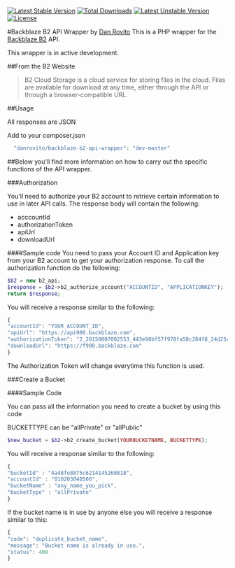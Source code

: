 [![Latest Stable Version](https://poser.pugx.org/danrovito/backblaze-b2-api-wrapper/v/stable)](https://packagist.org/packages/danrovito/backblaze-b2-api-wrapper) [![Total Downloads](https://poser.pugx.org/danrovito/backblaze-b2-api-wrapper/downloads)](https://packagist.org/packages/danrovito/backblaze-b2-api-wrapper) [![Latest Unstable Version](https://poser.pugx.org/danrovito/backblaze-b2-api-wrapper/v/unstable)](https://packagist.org/packages/danrovito/backblaze-b2-api-wrapper) [![License](https://poser.pugx.org/danrovito/backblaze-b2-api-wrapper/license)](https://packagist.org/packages/danrovito/backblaze-b2-api-wrapper)

#Backblaze B2 API Wrapper by [Dan Rovito](https://twitter.com/danrovito)
This is a PHP wrapper for the [Backblaze B2](https://www.backblaze.com/b2/cloud-storage.html) API.

This wrapper is in active development.

##From the B2 Website
> B2 Cloud Storage is a cloud service for storing files in the cloud.
> Files are available for download at any time, either through the API
> or through a browser-compatible URL.

##Usage

All responses are JSON

Add to your composer.json

```php
  "danrovito/backblaze-b2-api-wrapper": "dev-master"
```

##Below you'll find more information on how to carry out the specific functions of the API wrapper.

###Authorization

You'll need to authorize your B2 account to retrieve certain information to use in later API calls.  The response body will contain the following:

 - acccountId
 - authorizationToken
 - apiUrl
 - downloadUrl

####Sample code
You need to pass your Account ID and Application key from your B2 account to get your authorization response.  To call the authorization function do the following:

```php
$b2 = new b2_api;
$response = $b2->b2_authorize_account("ACCOUNTID", "APPLICATIONKEY");
return $response;
```

You will receive a response similar to the following:

```javascript
{
"accountId": "YOUR_ACCOUNT_ID",
"apiUrl": "https://api900.backblaze.com",
"authorizationToken": "2_20150807002553_443e98bf57f978fa58c284f8_24d25d99772e3ba927778b39c9b0198f412d2163_acct",
"downloadUrl": "https://f900.backblaze.com"
}
```

The Authorization Token will change everytime this function is used.

###Create a Bucket

####Sample Code

You can pass all the information you need to create a bucket by using this code

BUCKETTYPE can be "allPrivate" or "allPublic"

```php
$new_bucket = $b2->b2_create_bucket(YOURBUCKETNAME, BUCKETTYPE);
```

You will receive a response similar to the following:

```javascript
{
"bucketId" : "4a48fe8875c6214145260818",
"accountId" : "010203040506",
"bucketName" : "any_name_you_pick",
"bucketType" : "allPrivate"
}
```

If the bucket name is in use by anyone else you will receive a response similar to this:

```javascript
{
"code": "duplicate_bucket_name",
"message": "Bucket name is already in use.",
"status": 400
}
```
